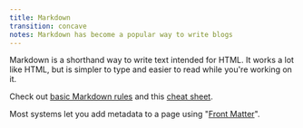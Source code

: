 ```yaml
---
title: Markdown
transition: concave
notes: Markdown has become a popular way to write blogs
---
```


Markdown is a shorthand way to write text intended for HTML. It works a lot like HTML, but is simpler to type and easier to read while you're working on it. 

Check out [basic Markdown rules](https://docs.github.com/en/get-started/writing-on-github/getting-started-with-writing-and-formatting-on-github/basic-writing-and-formatting-syntax) and this [cheat sheet](https://github.com/adam-p/markdown-here/wiki/Markdown-Cheatsheet).

Most systems let you add metadata to a page using "[Front Matter](https://jekyllrb.com/docs/front-matter/)".